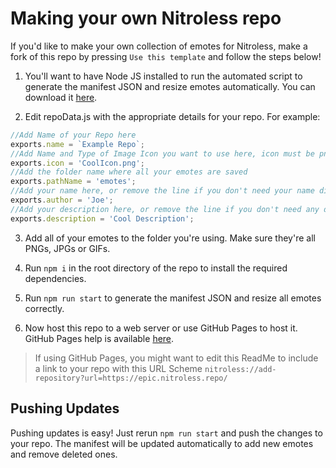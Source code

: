 # Making your own Nitroless repo

 If you'd like to make your own collection of emotes for Nitroless, make a fork of this repo by pressing `Use this template` and follow the steps below!

 1. You'll want to have Node JS installed to run the automated script to generate the manifest JSON and resize emotes automatically. You can download it [here](https://nodejs.org/en/download/).

 2. Edit repoData.js with the appropriate details for your repo. For example:
 ```js
//Add Name of your Repo here
exports.name = `Example Repo`;
//Add Name and Type of Image Icon you want to use here, icon must be png
exports.icon = 'CoolIcon.png';
//Add the folder name where all your emotes are saved
exports.pathName = 'emotes';
//Add your name here, or remove the line if you don't need your name displayed under the repo's title in our clients
exports.author = 'Joe';
//Add your description here, or remove the line if you don't need any description for your repo, this is useful for SEO and Web Crawlers
exports.description = 'Cool Description';
```

3. Add all of your emotes to the folder you're using. Make sure they're all PNGs, JPGs or GIFs. 

4. Run `npm i` in the root directory of the repo to install the required dependencies.

5. Run `npm run start` to generate the manifest JSON and resize all emotes correctly. 

6. Now host this repo to a web server or use GitHub Pages to host it. GitHub Pages help is available [here](https://pages.github.com/).

> If using GitHub Pages, you might want to edit this ReadMe to include a link to your repo with this URL Scheme `nitroless://add-repository?url=https://epic.nitroless.repo/`

## Pushing Updates

Pushing updates is easy! Just rerun `npm run start` and push the changes to your repo. The manifest will be updated automatically to add new emotes and remove deleted ones.
